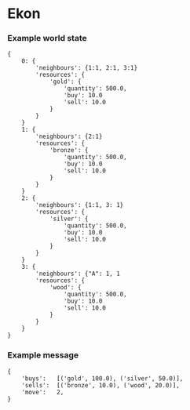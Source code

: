 Ekon
====

### Example world state

    {
        0: {
            'neighbours': {1:1, 2:1, 3:1}
            'resources': {
                'gold': {
                    'quantity': 500.0,
                    'buy': 10.0
                    'sell': 10.0
                }
            }
        }
        1: {
            'neighbours': {2:1}
            'resources': {
                'bronze': {
                    'quantity': 500.0,
                    'buy': 10.0
                    'sell': 10.0
                }
            }
        }
        2: {
            'neighbours': {1:1, 3: 1}
            'resources': {
                'silver': {
                    'quantity': 500.0,
                    'buy': 10.0
                    'sell': 10.0
                }
            }
        }
        3: {
            'neighbours': {"A": 1, 1
            'resources': {
                'wood': {
                    'quantity': 500.0,
                    'buy': 10.0
                    'sell': 10.0
                }
            }
        }
    }

### Example message

    {
        'buys':   [('gold', 100.0), ('silver', 50.0)],
        'sells':  [('bronze', 10.0), ('wood', 20.0)],
        'move':   2,
    }